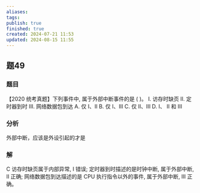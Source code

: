```yaml
---
aliases: 
tags: 
publish: true
finished: true
created: 2024-07-21 11:53
updated: 2024-08-15 11:55
---
```


## 题49
### 题目
【2020 统考真题】下列事件中, 属于外部中断事件的是 ( )。
I. 访存时缺页 II. 定时器到时 III. 网络数据包到达
A. 仅 I、II B. 仅 I、III C. 仅 II、III D. I、 II 和 III
### 分析
外部中断，应该是外设引起的才是
### 解
C
访存时缺页属于内部异常, I 错误; 定时器到时描述的是时钟中断, 属于外部中断, II 正确; 网络数据包到达描述的是 CPU 执行指令以外的事件, 属于外部中断, III 正确。